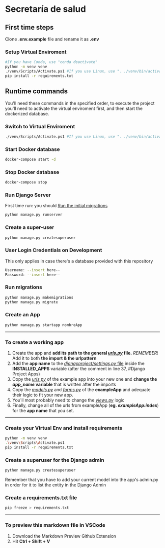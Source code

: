 # **Secretaría de salud**

## First time steps

Clone **.env.example** file and rename it as **.env**

### Setup Virtual Enviroment

```bash
#If you have Conda, use "conda deactivate"
python -m venv venv
./venv/Scripts/Activate.ps1 #If you use Linux, use ". ./venv/bin/activate"
pip install -r requirements.txt
```

## Runtime commands

You'll need these commands in the specified order, to execute the project you'll need to activate the virtual enviroment first, and then start the dockerized database.

### Switch to Virtual Enviroment

```bash
./venv/Scripts/Activate.ps1 #If you use Linux, use ". ./venv/bin/activate"
```

### Start Docker database

```bash
docker-compose start -d
```

### Stop Docker database

```bash
docker-compose stop
```

### Run Django Server

First time run: you should [Run the initial migrations](#run-migrations)

```bash
python manage.py runserver
```

### Create a super-user

```bash
python manage.py createsuperuser
```

### User Login Credentials on Development

This only applies in case there's a database provided with this repository

```bash
Username: --insert here--
Password: --insert here--
```

### Run migrations

```bash
python manage.py makemigrations
python manage.py migrate
```

### Create an App

```bash
python manage.py startapp nombreApp
```

----

### To create a working app

1. Create the app and **add its path to the general [*urls.py*](./djangoproject/urls.py) file.** *REMEMBER!* Add it to both **the import & the urlpattern**
2. Add the **app name** to the [*djangoproject/settings.py* file](./djangoproject/settings.py) inside the **INSTALLED_APPS** variable (after the comment in line 37, #Django Project Apps)
3. Copy the [*urls.py*](./exampleApp/urls.py) of the example app into your new one and **change the *app_name* variable** that is written after the imports
4. Copy the [*models.py*](./exampleApp/models.py) and [*forms.py*](./exampleApp/forms.py) of the **exampleApp** and adequate their logic to fit your new app.
5. You'll most probably need to change the [*views.py*](./exampleApp/views.py) logic
6. Finally, change all of the urls from exampleApp (**eg. *exampleApp:index***) for the **app name** that you set.

----

### Create your Virtual Env and install requirements

```bash
python -m venv venv
.\venv\Scripts\Activate.ps1
pip install -r requirements.txt
```

### Create a superuser for the Django admin

```bash
python manage.py createsuperuser
```

Remember that you have to add your current model into the app's admin.py in order for it to list the entity in the Django Admin

### Create a requirements.txt file

```bash
pip freeze > requirements.txt
```

----

### To preview this markdown file in VSCode

1. Download the Markdown Preview Github Extension
2. Hit **Ctrl + Shift + V**
